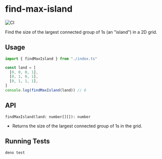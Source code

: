 # find-max-island

![CI](https://github.com/brian-gates/find-max-island/actions/workflows/test.yml/badge.svg) 

Find the size of the largest connected group of 1s (an "island") in a 2D grid.

## Usage

```ts
import { findMaxIsland } from "./index.ts"

const land = [
  [0, 0, 0, 1],
  [0, 1, 0, 1],
  [0, 1, 1, 1],
]
console.log(findMaxIsland(land)) // 6
```

## API

`findMaxIsland(land: number[][]): number`
- Returns the size of the largest connected group of 1s in the grid.

## Running Tests

```sh
deno test
```